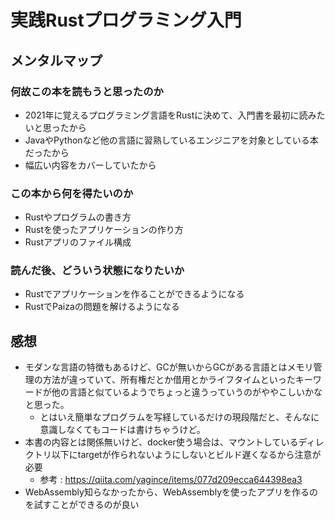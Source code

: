 # 実践Rustプログラミング入門

## メンタルマップ

### 何故この本を読もうと思ったのか

- 2021年に覚えるプログラミング言語をRustに決めて、入門書を最初に読みたいと思ったから
- JavaやPythonなど他の言語に習熟しているエンジニアを対象としている本だったから
- 幅広い内容をカバーしていたから

### この本から何を得たいのか

- Rustやプログラムの書き方
- Rustを使ったアプリケーションの作り方
- Rustアプリのファイル構成

### 読んだ後、どういう状態になりたいか

- Rustでアプリケーションを作ることができるようになる
- RustでPaizaの問題を解けるようになる

## 感想

- モダンな言語の特徴もあるけど、GCが無いからGCがある言語とはメモリ管理の方法が違っていて、所有権だとか借用とかライフタイムといったキーワードが他の言語と似ているようでちょっと違うっていうのがややこしいかなと思った。
  - とはいえ簡単なプログラムを写経しているだけの現段階だと、そんなに意識しなくてもコードは書けちゃうけど。
- 本書の内容とは関係無いけど、docker使う場合は、マウントしているディレクトリ以下にtargetが作られないようにしないとビルド遅くなるから注意が必要
  - 参考 : <https://qiita.com/yagince/items/077d209ecca644398ea3>
- WebAssembly知らなかったから、WebAssemblyを使ったアプリを作るのを試すことができるのが良い
